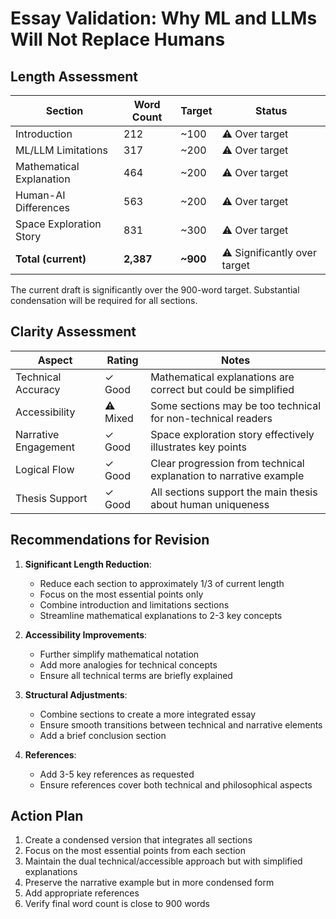 # Essay Validation: Why ML and LLMs Will Not Replace Humans

## Length Assessment

| Section | Word Count | Target | Status |
|---------|------------|--------|--------|
| Introduction | 212 | ~100 | ⚠️ Over target |
| ML/LLM Limitations | 317 | ~200 | ⚠️ Over target |
| Mathematical Explanation | 464 | ~200 | ⚠️ Over target |
| Human-AI Differences | 563 | ~200 | ⚠️ Over target |
| Space Exploration Story | 831 | ~300 | ⚠️ Over target |
| **Total (current)** | **2,387** | **~900** | ⚠️ Significantly over target |

The current draft is significantly over the 900-word target. Substantial condensation will be required for all sections.

## Clarity Assessment

| Aspect | Rating | Notes |
|--------|--------|-------|
| Technical Accuracy | ✓ Good | Mathematical explanations are correct but could be simplified |
| Accessibility | ⚠️ Mixed | Some sections may be too technical for non-technical readers |
| Narrative Engagement | ✓ Good | Space exploration story effectively illustrates key points |
| Logical Flow | ✓ Good | Clear progression from technical explanation to narrative example |
| Thesis Support | ✓ Good | All sections support the main thesis about human uniqueness |

## Recommendations for Revision

1. **Significant Length Reduction**:
   - Reduce each section to approximately 1/3 of current length
   - Focus on the most essential points only
   - Combine introduction and limitations sections
   - Streamline mathematical explanations to 2-3 key concepts

2. **Accessibility Improvements**:
   - Further simplify mathematical notation
   - Add more analogies for technical concepts
   - Ensure all technical terms are briefly explained

3. **Structural Adjustments**:
   - Combine sections to create a more integrated essay
   - Ensure smooth transitions between technical and narrative elements
   - Add a brief conclusion section

4. **References**:
   - Add 3-5 key references as requested
   - Ensure references cover both technical and philosophical aspects

## Action Plan

1. Create a condensed version that integrates all sections
2. Focus on the most essential points from each section
3. Maintain the dual technical/accessible approach but with simplified explanations
4. Preserve the narrative example but in more condensed form
5. Add appropriate references
6. Verify final word count is close to 900 words
